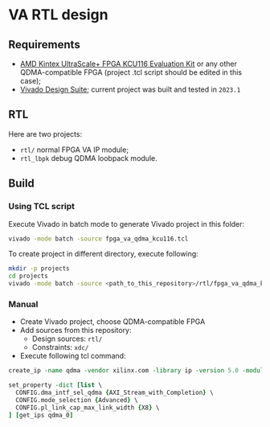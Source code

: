 # VA RTL design

## Requirements

* [AMD Kintex UltraScale+ FPGA KCU116 Evaluation Kit](https://www.xilinx.com/products/boards-and-kits/ek-u1-kcu116-g.html) or any other QDMA-compatible FPGA (project .tcl script should be edited in this case);
* [Vivado Design Suite](https://www.xilinx.com/products/design-tools/vivado.html); current project was built and tested in `2023.1`

## RTL

Here are two projects:

* `rtl/` normal FPGA VA IP module;
* `rtl_lbpk` debug QDMA loobpack module.

## Build

### Using TCL script

Execute Vivado in batch mode to generate Vivado project in this folder:

```bash
vivado -mode batch -source fpga_va_qdma_kcu116.tcl
```

To create project in different directory, execute following:

```bash
mkdir -p projects
cd projects
vivado -mode batch -source <path_to_this_repository>/rtl/fpga_va_qdma_kcu116.tcl -tclargs [ --origin_dir "<path_to_this_repository>/rtl/" ]
```

### Manual

* Create Vivado project, choose QDMA-compatible FPGA
* Add sources from this repository:
  * Design sources: `rtl/`
  * Constraints: `xdc/`
* Execute following tcl command:
  
```tcl
create_ip -name qdma -vendor xilinx.com -library ip -version 5.0 -module_name qdma_0

set_property -dict [list \
  CONFIG.dma_intf_sel_qdma {AXI_Stream_with_Completion} \
  CONFIG.mode_selection {Advanced} \
  CONFIG.pl_link_cap_max_link_width {X8} \
] [get_ips qdma_0]
```